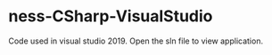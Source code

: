# ness-CSharp-VisualStudio

Code used in visual studio 2019. Open the sln file to view application.
